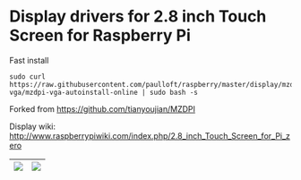 # Display drivers for 2.8 inch Touch Screen for Raspberry Pi

Fast install
```
sudo curl https://raw.githubusercontent.com/paulloft/raspberry/master/display/mzdpi-vga/mzdpi-vga-autoinstall-online | sudo bash -s
````
Forked from https://github.com/tianyoujian/MZDPI

Display wiki: http://www.raspberrypiwiki.com/index.php/2.8_inch_Touch_Screen_for_Pi_zero

|  ![](http://www.raspberrypiwiki.com/images/d/d7/IMG-3185.jpg) |   ![](http://www.raspberrypiwiki.com/images/thumb/a/ae/New_2.8_inch_touch_screen_for_Pi_zero_W.jpg/600px-New_2.8_inch_touch_screen_for_Pi_zero_W.jpg) |
|---|---|
